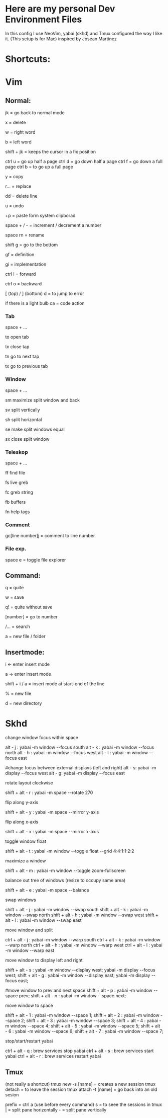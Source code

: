 # Here are my personal Dev Environment Files
In this config I use NeoVim, yabai (skhd) and Tmux configured the way I like it. (This setup is for Mac) inspired by Josean Martinez



# Shortcuts:

# Vim

## Normal:

jk = go back to normal mode

x = delete

w = right word

b = left word

shift + jk = keeps the cursor in a fix position

ctrl u = go up half a page
ctrl d = go down half a page
ctrl f = go down a full page
ctrl b = to go up a full page

y = copy

r… = replace

dd = delete line

u = undo

+p = paste form system clipborad

space + / - = increment / decrement a number

space rn = rename

shift g = go to the bottom

gf = definition

gi = implementation

ctrl l = forward

ctrl o = backward

[ (top) / ] (bottom) d = to jump to error

if there is a light bulb ca = code action

### Tab

space + …

to open tab

tx close tap

tn go to next tap

tx go to previous tab

### Window

space + …

sm maximize split window and back

sv split vertically

sh split horizontal

se make split windows equal

sx close split window

### Teleskop

space + …

ff find file

fs live greb

fc greb string

fb buffers

fn help tags

### Comment

gc[line number]j = comment to line number

### File exp.

space e = toggle file explorer

## Command:

q = quite

w = save

q! = quite without save

[number] = go to number

/… = search

a = new file / folder

## Insertmode:

i ← enter insert mode

a → enter insert mode

shift + i / a = insert mode at start-end of the line

% = new file

d = new directory

# Skhd

change window focus within space

alt - j : yabai -m window --focus south
alt - k : yabai -m window --focus north
alt - h : yabai -m window --focus west
alt - l : yabai -m window --focus east

#change focus between external displays (left and right)
alt - s: yabai -m display --focus west
alt - g: yabai -m display --focus east

rotate layout clockwise

shift + alt - r : yabai -m space --rotate 270

flip along y-axis

shift + alt - y : yabai -m space --mirror y-axis

flip along x-axis

shift + alt - x : yabai -m space --mirror x-axis

toggle window float

shift + alt - t : yabai -m window --toggle float --grid 4:4:1:1:2:2

maximize a window

shift + alt - m : yabai -m window --toggle zoom-fullscreen

balance out tree of windows (resize to occupy same area)

shift + alt - e : yabai -m space --balance

swap windows

shift + alt - j : yabai -m window --swap south
shift + alt - k : yabai -m window --swap north
shift + alt - h : yabai -m window --swap west
shift + alt - l : yabai -m window --swap east

move window and split

ctrl + alt - j : yabai -m window --warp south
ctrl + alt - k : yabai -m window --warp north
ctrl + alt - h : yabai -m window --warp west
ctrl + alt - l : yabai -m window --warp east

move window to display left and right

shift + alt - s : yabai -m window --display west; yabai -m display --focus west;
shift + alt - g : yabai -m window --display east; yabai -m display --focus east;

#move window to prev and next space
shift + alt - p : yabai -m window --space prev;
shift + alt - n : yabai -m window --space next;

move window to space

shift + alt - 1 : yabai -m window --space 1;
shift + alt - 2 : yabai -m window --space 2;
shift + alt - 3 : yabai -m window --space 3;
shift + alt - 4 : yabai -m window --space 4;
shift + alt - 5 : yabai -m window --space 5;
shift + alt - 6 : yabai -m window --space 6;
shift + alt - 7 : yabai -m window --space 7;

stop/start/restart yabai

ctrl + alt - q : brew services stop yabai
ctrl + alt - s : brew services start yabai
ctrl + alt - r : brew services restart yabai

## Tmux
(not really a shortcut)
tmux new -s [name] = creates a new session
tmux detach = to leave the session
tmux attach -t [name] = go back into an old sesion

prefix = ctrl a (use before every command)
<prefix> s = to seee the sessions in tmux
<prefix> | = split pane horizontally
<prefix> - = split pane vertically[](url)
